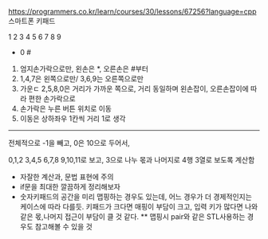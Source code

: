 https://programmers.co.kr/learn/courses/30/lessons/67256?language=cpp
스마트폰 키패드

1 2 3
4 5 6
7 8 9
* 0 #


1. 엄지손가락으로만, 왼손은 *, 오른손은 #부터
2. 1,4,7은 왼쪽으로만/ 3,6,9는 오른쪽으로만
3. 가운ㄷ 2,5,8,0은 거리가 가까운 쪽으로, 거리 동일하며 왼손잡이, 오른손잡이에 따라 편한 손가락으로
4. 손가락은 누른 버튼 위치로 이동
5. 이동은 상하좌우 1칸씩 거리 1로 생각

---
전체적으로 -1을 빼고, 0은 10으로 두어서,

0,1,2
3,4,5
6,7,8
9,10,11로 보고, 3으로 나누 몫과 나머지로 4행 3열로 보도록 계산함

* 자잘한 계산과, 문법 표현에 주의
* if문을 최대한 깔끔하게 정리해보자
* 숫자키패드의 공간을 미리 맵핑하는 경우도 있는데, 어느 경우가 더 경제적인지는 케이스에 따라 다를듯. 키패드가 크다면 매핑이 부담이 크고, 입력 키가 많다면 나와 같은 몫,나머지 접근이 부담이 클 것 같다.
** 맵핑시 pair와 같은 STL사용하는 경우도 참고해볼 수 있을 것
